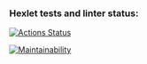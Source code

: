 ### Hexlet tests and linter status:
[![Actions Status](https://github.com/luis-ap07/fullstack-javascript-project-98/actions/workflows/hexlet-check.yml/badge.svg)](https://github.com/luis-ap07/fullstack-javascript-project-98/actions)

[![Maintainability](https://api.codeclimate.com/v1/badges/f52b97b4fdafc1610aa7/maintainability)](https://codeclimate.com/github/luis-ap07/fullstack-javascript-project-98/maintainability)

